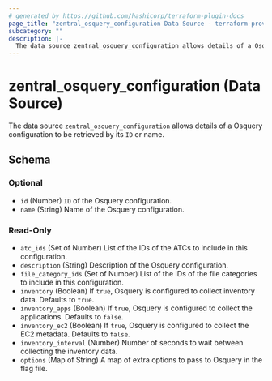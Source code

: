 ```yaml
---
# generated by https://github.com/hashicorp/terraform-plugin-docs
page_title: "zentral_osquery_configuration Data Source - terraform-provider-zentral"
subcategory: ""
description: |-
  The data source zentral_osquery_configuration allows details of a Osquery configuration to be retrieved by its ID or name.
---
```


# zentral_osquery_configuration (Data Source)

The data source `zentral_osquery_configuration` allows details of a Osquery configuration to be retrieved by its `ID` or name.



<!-- schema generated by tfplugindocs -->
## Schema

### Optional

- `id` (Number) `ID` of the Osquery configuration.
- `name` (String) Name of the Osquery configuration.

### Read-Only

- `atc_ids` (Set of Number) List of the IDs of the ATCs to include in this configuration.
- `description` (String) Description of the Osquery configuration.
- `file_category_ids` (Set of Number) List of the IDs of the file categories to include in this configuration.
- `inventory` (Boolean) If `true`, Osquery is configured to collect inventory data. Defaults to `true`.
- `inventory_apps` (Boolean) If `true`, Osquery is configured to collect the applications. Defaults to `false`.
- `inventory_ec2` (Boolean) If `true`, Osquery is configured to collect the EC2 metadata. Defaults to `false`.
- `inventory_interval` (Number) Number of seconds to wait between collecting the inventory data.
- `options` (Map of String) A map of extra options to pass to Osquery in the flag file.


